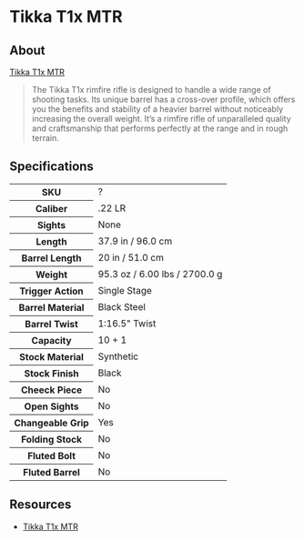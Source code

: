 # Tikka T1x MTR

<!--
EUR 1860
SN AN4924-PT1030634-LAN4924
-->

## About

[Tikka T1x MTR](https://www.tikka.fi/rifles/tikka-t1x/t1x-mtr)

> The Tikka T1x rimfire rifle is designed to handle a wide range of shooting tasks. Its unique barrel has a cross-over profile, which offers you the benefits and stability of a heavier barrel without noticeably increasing the overall weight. It’s a rimfire rifle of unparalleled quality and craftsmanship that performs perfectly at the range and in rough terrain.

## Specifications

<table>
  <tr>
    <th>SKU</th>
    <td>?</td>
  </tr>
  <tr>
    <th>Caliber</th>
    <td>.22 LR</td>
  </tr>
  <tr>
    <th>Sights</th>
    <td>None</td>
  </tr>
  <tr>
    <th>Length</th>
    <td>37.9 in / 96.0 cm</td>
  </tr>
  <tr>
    <th>Barrel Length</th>
    <td>20 in / 51.0 cm</td>
  </tr>
  <tr>
    <th>Weight</th>
    <td>95.3 oz / 6.00 lbs / 2700.0 g</td>
  </tr>
  <tr>
    <th>Trigger Action</th>
    <td>Single Stage</td>
  </tr>
  <tr>
    <th>Barrel Material</th>
    <td>Black Steel</td>
  </tr>
  <tr>
    <th>Barrel Twist</th>
    <td>1:16.5" Twist</td>
  </tr>
  <tr>
    <th>Capacity</th>
    <td>10 + 1</td>
  </tr>
  <tr>
    <th>Stock Material</th>
    <td>Synthetic</td>
  </tr>
  <tr>
    <th>Stock Finish</th>
    <td>Black</td>
  </tr>
  <tr>
    <th>Cheeck Piece</th>
    <td>No</td>
  </tr>
  <tr>
    <th>Open Sights</th>
    <td>No</td>
  </tr>
  <tr>
    <th>Changeable Grip</th>
    <td>Yes</td>
  </tr>
  <tr>
    <th>Folding Stock</th>
    <td>No</td>
  </tr>
  <tr>
    <th>Fluted Bolt</th>
    <td>No</td>
  </tr>
  <tr>
    <th>Fluted Barrel</th>
    <td>No</td>
  </tr>
</table>

<!-- ## Pictures -->

<!-- ## Upgrades -->

## Resources

* [Tikka T1x MTR](https://www.tikka.fi/rifles/tikka-t1x/t1x-mtr)

